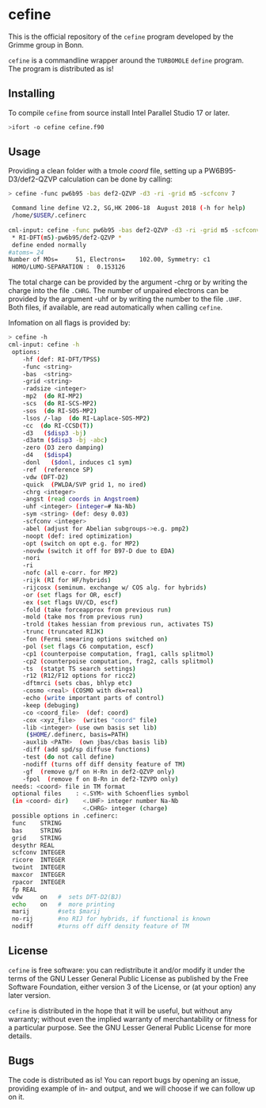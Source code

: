 cefine
======

This is the official repository of the `cefine` program developed by the 
Grimme group in Bonn.

`cefine` is a commandline wrapper around the `TURBOMOLE` `define` program. 
The program is distributed as is! 


Installing
----------

To compile `cefine` from source install Intel Parallel Studio 17 or later.

```bash
>ifort -o cefine cefine.f90
```

Usage
-----

Providing a clean folder with a tmole *coord* file, setting up a 
PW6B95-D3/def2-QZVP calculation can be done by calling:

```bash
> cefine -func pw6b95 -bas def2-QZVP -d3 -ri -grid m5 -scfconv 7

 Command line define V2.2, SG,HK 2006-18  August 2018 (-h for help) 
 /home/$USER/.cefinerc                                                          
  
cml-input: cefine -func pw6b95 -bas def2-QZVP -d3 -ri -grid m5 -scfconv 7           
 * RI-DFT(m5)-pw6b95/def2-QZVP * 
 define ended normally 
#atoms= 24
Number of MOs=     51, Electrons=    102.00, Symmetry: c1   
 HOMO/LUMO-SEPARATION :  0.153126
```

The total charge can be provided by the argument -chrg or by writing the charge
into the file `.CHRG`. The number of unpaired electrons can be provided by the 
argument -uhf or by writing the number to the file `.UHF`. Both files, if 
available, are read automatically when calling `cefine`.

Infomation on all flags is provided by:

```bash
> cefine -h
cml-input: cefine -h                    
 options:
    -hf (def: RI-DFT/TPSS)
    -func <string>
    -bas  <string>
    -grid <string>
    -radsize <integer>
    -mp2  (do RI-MP2)
    -scs  (do RI-SCS-MP2)
    -sos  (do RI-SOS-MP2)
    -lsos /-lap  (do RI-Laplace-SOS-MP2)
    -cc  (do RI-CCSD(T))
    -d3   ($disp3 -bj)
    -d3atm ($disp3 -bj -abc)
    -zero (D3 zero damping)
    -d4   ($disp4)
    -donl   ($donl, induces c1 sym)
    -ref  (reference SP)
    -vdw (DFT-D2)
    -quick  (PWLDA/SVP grid 1, no ired)
    -chrg <integer>
    -angst (read coords in Angstroem)
    -uhf <integer> (integer=# Na-Nb)
    -sym <string> (def: desy 0.03)
    -scfconv <integer>
    -abel (adjust for Abelian subgroups->e.g. pmp2)
    -noopt (def: ired optimization)
    -opt (switch on opt e.g. for MP2)
    -novdw (switch it off for B97-D due to EDA)
    -nori
    -ri
    -nofc (all e-corr. for MP2)
    -rijk (RI for HF/hybrids)
    -rijcosx (seminum. exchange w/ COS alg. for hybrids)
    -or (set flags for OR, escf)
    -ex (set flags UV/CD, escf)
    -fold (take forceapprox from previous run)
    -mold (take mos from previous run)
    -trold (takes hessian from previous run, activates TS)
    -trunc (truncated RIJK)
    -fon (Fermi smearing options switched on)
    -pol (set flags C6 computation, escf)
    -cp1 (counterpoise computation, frag1, calls splitmol)
    -cp2 (counterpoise computation, frag2, calls splitmol)
    -ts  (statpt TS search settings)
    -r12 (R12/F12 options for ricc2)
    -dftmrci (sets cbas, bhlyp etc)
    -cosmo <real> (COSMO with dk=real)
    -echo (write important parts of control)
    -keep (debuging)
    -co <coord_file>  (def: coord)
    -cox <xyz_file>  (writes "coord" file)
    -lib <integer> (use own basis set lib) 
     ($HOME/.definerc, basis=PATH)
    -auxlib <PATH>  (own jbas/cbas basis lib)
    -diff (add spd/sp diffuse functions)
    -test (do not call define)
    -nodiff (turns off diff density feature of TM)
    -gf  (remove g/f on H-Rn in def2-QZVP only)
    -fpol  (remove f on B-Rn in def2-TZVPD only)
 needs: <coord> file in TM format
 optional files    : <.SYM> with Schoenflies symbol
 (in <coord> dir)    <.UHF> integer number Na-Nb
                     <.CHRG> integer (charge)
 possible options in .cefinerc:
 func    STRING
 bas     STRING
 grid    STRING
 desythr REAL
 scfconv INTEGER
 ricore  INTEGER
 twoint  INTEGER
 maxcor  INTEGER
 rpacor  INTEGER
 fp REAL
 vdw     on   #  sets DFT-D2(BJ) 
 echo    on   #  more printing
 marij        #sets $marij 
 no-rij       #no RIJ for hybrids, if functional is known
 nodiff       #turns off diff density feature of TM
```


License
-------

`cefine` is free software: you can redistribute it and/or modify it under
the terms of the GNU Lesser General Public License as published by
the Free Software Foundation, either version 3 of the License, or
(at your option) any later version.

`cefine` is distributed in the hope that it will be useful,
but without any warranty; without even the implied warranty of
merchantability or fitness for a particular purpose. See the
GNU Lesser General Public License for more details.

Bugs
----
The code is distributed as is! You can report bugs by opening an issue, 
providing example of in- and output, and we will choose if we can 
follow up on it.
